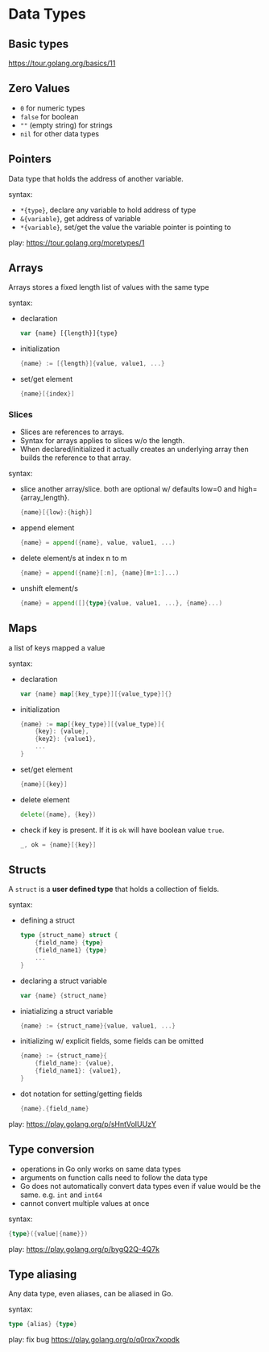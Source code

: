 # Data Types

## Basic types

https://tour.golang.org/basics/11

## Zero Values

- `0` for numeric types
- `false` for boolean
- `""` (empty string) for strings
- `nil` for other data types

## Pointers

Data type that holds the address of another variable.

syntax:
- `*{type}`, declare any variable to hold address of type
- `&{variable}`, get address of variable 
- `*{variable}`, set/get the value the variable pointer is pointing to

play: https://tour.golang.org/moretypes/1

## Arrays

Arrays stores a fixed length list of values with the same type

syntax:
- declaration
    ```js
    var {name} [{length}]{type}
    ```
- initialization
    ```go
    {name} := [{length}]{value, value1, ...}
    ```
- set/get element
    ```go
    {name}[{index}]
    ```

### Slices

- Slices are references to arrays.
- Syntax for arrays applies to slices w/o the length. 
- When declared/initialized it actually creates an underlying array then builds the reference to that array.

syntax:
- slice another array/slice. both are optional w/ defaults low=0 and high={array_length}.
    ```go
    {name}[{low}:{high}]
    ```
- append element
    ```go
    {name} = append({name}, value, value1, ...)
    ```
- delete element/s at index n to m
    ```go
    {name} = append({name}[:n], {name}[m+1:]...)
    ```
- unshift element/s
    ```go
    {name} = append([]{type}{value, value1, ...}, {name}...)
    ```

## Maps

a list of keys mapped a value

syntax:
- declaration
    ```go
    var {name} map[{key_type}][{value_type}]{}
    ```
- initialization
    ```go
    {name} := map[{key_type}][{value_type}]{
        {key}: {value},
        {key2}: {value1},
        ...
    }
    ```
- set/get element
    ```go
    {name}[{key}]
    ```
- delete element
    ```go
    delete({name}, {key})
    ```
- check if key is present. If it is `ok` will have boolean value `true`.
    ```go
    _, ok = {name}[{key}]
    ```

## Structs

A `struct` is a **user defined type** that holds a collection of fields.

syntax:
- defining a struct
    ```go
    type {struct_name} struct {
        {field_name} {type}
        {field_name1} {type}
        ...
    }
    ```
- declaring a struct variable
    ```go
    var {name} {struct_name}
    ```
- iniatializing a struct variable
    ```go
    {name} := {struct_name}{value, value1, ...}
    ```
- initializing w/ explicit fields, some fields can be omitted
    ```go
    {name} := {struct_name}{
        {field_name}: {value},
        {field_name1}: {value1},
    }
    ```
- dot notation for setting/getting fields
    ```go
    {name}.{field_name}
    ```

play: https://play.golang.org/p/sHntVoIUUzY


## Type conversion

- operations in Go only works on same data types
- arguments on function calls need to follow the data type
- Go does not automatically convert data types even if value would be the same. e.g. `int` and `int64`
- cannot convert multiple values at once

syntax:
```go
{type}({value|{name}})
```

play: https://play.golang.org/p/bygQ2Q-4Q7k

## Type aliasing

Any data type, even aliases, can be aliased in Go.

syntax:
```go
type {alias} {type}
```

play: fix bug
https://play.golang.org/p/q0rox7xopdk

